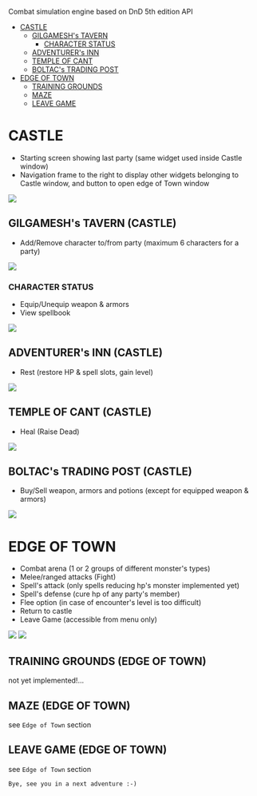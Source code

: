Combat simulation engine based on DnD 5th edition API

<!-- TOC -->
* [CASTLE](#castle)
  * [GILGAMESH's TAVERN](#gilgameshs-tavern)
    * [CHARACTER STATUS](#character-status)
  * [ADVENTURER's INN](#adventurers-inn)
  * [TEMPLE OF CANT](#temple-of-cant)
  * [BOLTAC's TRADING POST](#boltacs-trading-post)
* [EDGE OF TOWN](#edge-of-town)
  * [TRAINING GROUNDS](#training-grounds)
  * [MAZE](#maze)
  * [LEAVE GAME](#leave-game)
<!-- TOC -->

# CASTLE

  * Starting screen showing last party (same widget used inside Castle window)
  * Navigation frame to the right to display other widgets belonging to Castle window, and button to open edge of Town window

![](castle_qt.png)

## GILGAMESH's TAVERN (CASTLE)

  * Add/Remove character to/from party (maximum 6 characters for a party)

![](tavern_qt.png)

### CHARACTER STATUS

  * Equip/Unequip weapon & armors 
  * View spellbook

![](char_status_qt.png)

## ADVENTURER's INN (CASTLE)

  * Rest (restore HP & spell slots, gain level) 

![](inn_qt.png)

## TEMPLE OF CANT (CASTLE)

  * Heal (Raise Dead)

![](cant_qt.png)

## BOLTAC's TRADING POST (CASTLE)

  * Buy/Sell weapon, armors and potions (except for equipped weapon & armors)

![](boltac_qt.png)

# EDGE OF TOWN

  * Combat arena (1 or 2 groups of different monster's types)
  * Melee/ranged attacks (Fight)
  * Spell's attack (only spells reducing hp's monster implemented yet)
  * Spell's defense (cure hp of any party's member)
  * Flee option (in case of encounter's level is too difficult)
  * Return to castle
  * Leave Game (accessible from menu only)

![](edge_qt_1.png)
![](edge_qt_2.png)

## TRAINING GROUNDS (EDGE OF TOWN)

not yet implemented!...

## MAZE (EDGE OF TOWN)

see `Edge of Town` section

## LEAVE GAME (EDGE OF TOWN)

see `Edge of Town` section

    Bye, see you in a next adventure :-)

